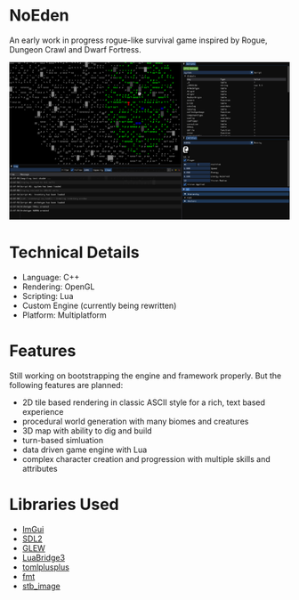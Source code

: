 # NoEden

An early work in progress rogue-like survival game inspired by Rogue, Dungeon Crawl and Dwarf Fortress.

![Image](./noeden.webp)

# Technical Details

* Language: C++
* Rendering: OpenGL
* Scripting: Lua
* Custom Engine (currently being rewritten)
* Platform: Multiplatform

# Features

Still working on bootstrapping the engine and framework properly. But the following features are planned:

* 2D tile based rendering in classic ASCII style for a rich, text based experience
* procedural world generation with many biomes and creatures
* 3D map with ability to dig and build
* turn-based simluation 
* data driven game engine with Lua
* complex character creation and progression with multiple skills and attributes

# Libraries Used

* [ImGui](https://github.com/ocornut/imgui)
* [SDL2](https://www.libsdl.org/)
* [GLEW](https://glew.sourceforge.net/)
* [LuaBridge3](https://github.com/kunitoki/LuaBridge3)
* [tomlplusplus](https://github.com/marzer/tomlplusplus)
* [fmt](https://github.com/fmtlib/fmt)
* [stb_image](https://github.com/nothings/stb)

